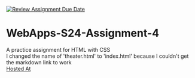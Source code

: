 [![Review Assignment Due Date](https://classroom.github.com/assets/deadline-readme-button-24ddc0f5d75046c5622901739e7c5dd533143b0c8e959d652212380cedb1ea36.svg)](https://classroom.github.com/a/4386q9bN)
# WebApps-S24-Assignment-4
A practice assignment for HTML with CSS <br>
I changed the name of 'theater.html' to 'index.html' because I couldn't get the markdown link to work <br>
[Hosted At](https://44-563-web-apps-s24.github.io/44563-webapps-s24-assignment4-gabelatham/)
